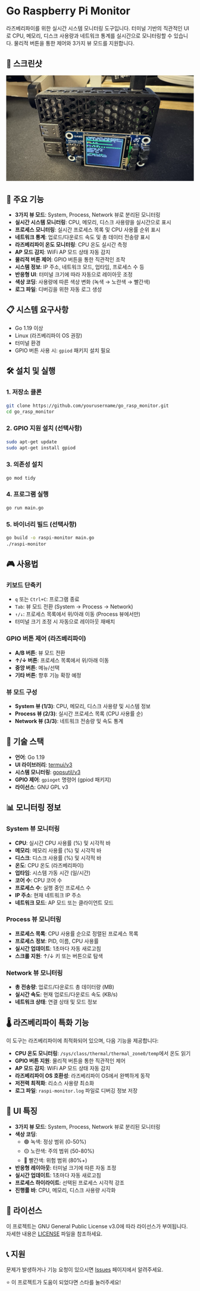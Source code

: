 # Go Raspberry Pi Monitor

라즈베리파이를 위한 실시간 시스템 모니터링 도구입니다. 터미널 기반의 직관적인 UI로 CPU, 메모리, 디스크 사용량과 네트워크 통계를 실시간으로 모니터링할 수 있습니다. 물리적 버튼을 통한 제어와 3가지 뷰 모드를 지원합니다.

## 📸 스크린샷

![Go Raspberry Pi Monitor](screen.png)

## 🚀 주요 기능

- **3가지 뷰 모드**: System, Process, Network 뷰로 분리된 모니터링
- **실시간 시스템 모니터링**: CPU, 메모리, 디스크 사용량을 실시간으로 표시
- **프로세스 모니터링**: 실시간 프로세스 목록 및 CPU 사용률 순위 표시
- **네트워크 통계**: 업로드/다운로드 속도 및 총 데이터 전송량 표시
- **라즈베리파이 온도 모니터링**: CPU 온도 실시간 측정
- **AP 모드 감지**: WiFi AP 모드 상태 자동 감지
- **물리적 버튼 제어**: GPIO 버튼을 통한 직관적인 조작
- **시스템 정보**: IP 주소, 네트워크 모드, 업타임, 프로세스 수 등
- **반응형 UI**: 터미널 크기에 따라 자동으로 레이아웃 조정
- **색상 코딩**: 사용량에 따른 색상 변화 (녹색 → 노란색 → 빨간색)
- **로그 파일**: 디버깅을 위한 자동 로그 생성

## 📋 시스템 요구사항

- Go 1.19 이상
- Linux (라즈베리파이 OS 권장)
- 터미널 환경
- GPIO 버튼 사용 시: `gpiod` 패키지 설치 필요

## 🛠️ 설치 및 실행

### 1. 저장소 클론
```bash
git clone https://github.com/yourusername/go_rasp_monitor.git
cd go_rasp_monitor
```

### 2. GPIO 지원 설치 (선택사항)
```bash
sudo apt-get update
sudo apt-get install gpiod
```

### 3. 의존성 설치
```bash
go mod tidy
```

### 4. 프로그램 실행
```bash
go run main.go
```

### 5. 바이너리 빌드 (선택사항)
```bash
go build -o raspi-monitor main.go
./raspi-monitor
```

## 🎮 사용법

### 키보드 단축키
- `q` 또는 `Ctrl+C`: 프로그램 종료
- `Tab`: 뷰 모드 전환 (System → Process → Network)
- `↑/↓`: 프로세스 목록에서 위/아래 이동 (Process 뷰에서만)
- 터미널 크기 조정 시 자동으로 레이아웃 재배치

### GPIO 버튼 제어 (라즈베리파이)
- **A/B 버튼**: 뷰 모드 전환
- **↑/↓ 버튼**: 프로세스 목록에서 위/아래 이동
- **중앙 버튼**: 메뉴/선택
- **기타 버튼**: 향후 기능 확장 예정

### 뷰 모드 구성
- **System 뷰 (1/3)**: CPU, 메모리, 디스크 사용량 및 시스템 정보
- **Process 뷰 (2/3)**: 실시간 프로세스 목록 (CPU 사용률 순)
- **Network 뷰 (3/3)**: 네트워크 전송량 및 속도 통계

## 🔧 기술 스택

- **언어**: Go 1.19
- **UI 라이브러리**: [termui/v3](https://github.com/gizak/termui)
- **시스템 모니터링**: [gopsutil/v3](https://github.com/shirou/gopsutil)
- **GPIO 제어**: `gpioget` 명령어 (gpiod 패키지)
- **라이선스**: GNU GPL v3

## 📊 모니터링 정보

### System 뷰 모니터링
- **CPU**: 실시간 CPU 사용률 (%) 및 시각적 바
- **메모리**: 메모리 사용률 (%) 및 시각적 바
- **디스크**: 디스크 사용률 (%) 및 시각적 바
- **온도**: CPU 온도 (라즈베리파이)
- **업타임**: 시스템 가동 시간 (일/시간)
- **코어 수**: CPU 코어 수
- **프로세스 수**: 실행 중인 프로세스 수
- **IP 주소**: 현재 네트워크 IP 주소
- **네트워크 모드**: AP 모드 또는 클라이언트 모드

### Process 뷰 모니터링
- **프로세스 목록**: CPU 사용률 순으로 정렬된 프로세스 목록
- **프로세스 정보**: PID, 이름, CPU 사용률
- **실시간 업데이트**: 1초마다 자동 새로고침
- **스크롤 지원**: ↑/↓ 키 또는 버튼으로 탐색

### Network 뷰 모니터링
- **총 전송량**: 업로드/다운로드 총 데이터량 (MB)
- **실시간 속도**: 현재 업로드/다운로드 속도 (KB/s)
- **네트워크 상태**: 연결 상태 및 모드 정보

## 🌡️ 라즈베리파이 특화 기능

이 도구는 라즈베리파이에 최적화되어 있으며, 다음 기능을 제공합니다:

- **CPU 온도 모니터링**: `/sys/class/thermal/thermal_zone0/temp`에서 온도 읽기
- **GPIO 버튼 지원**: 물리적 버튼을 통한 직관적인 제어
- **AP 모드 감지**: WiFi AP 모드 상태 자동 감지
- **라즈베리파이 OS 호환성**: 라즈베리파이 OS에서 완벽하게 동작
- **저전력 최적화**: 리소스 사용량 최소화
- **로그 파일**: `raspi-monitor.log` 파일로 디버깅 정보 저장

## 🎨 UI 특징

- **3가지 뷰 모드**: System, Process, Network 뷰로 분리된 모니터링
- **색상 코딩**: 
  - 🟢 녹색: 정상 범위 (0-50%)
  - 🟡 노란색: 주의 범위 (50-80%)
  - 🔴 빨간색: 위험 범위 (80%+)
- **반응형 레이아웃**: 터미널 크기에 따른 자동 조정
- **실시간 업데이트**: 1초마다 자동 새로고침
- **프로세스 하이라이트**: 선택된 프로세스 시각적 강조
- **진행률 바**: CPU, 메모리, 디스크 사용량 시각화


## 📝 라이선스

이 프로젝트는 GNU General Public License v3.0에 따라 라이선스가 부여됩니다. 자세한 내용은 [LICENSE](LICENSE) 파일을 참조하세요.

## 📞 지원

문제가 발생하거나 기능 요청이 있으시면 [Issues](https://github.com/yourusername/go_rasp_monitor/issues) 페이지에서 알려주세요.

⭐ 이 프로젝트가 도움이 되었다면 스타를 눌러주세요!